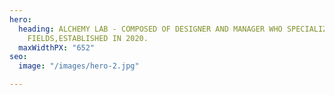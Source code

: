 ```yaml
---
hero:
  heading: ALCHEMY LAB - COMPOSED OF DESIGNER AND MANAGER WHO SPECIALIZE IN DIFFERENT
    FIELDS,ESTABLISHED IN 2020.
  maxWidthPX: "652"
seo:
  image: "/images/hero-2.jpg"

---
```

